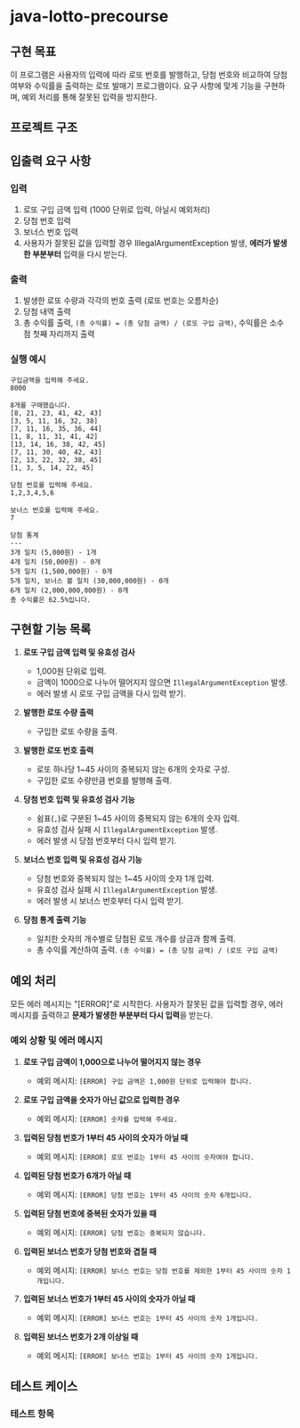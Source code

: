 # java-lotto-precourse

## 구현 목표
이 프로그램은 사용자의 입력에 따라 로또 번호를 발행하고, 당첨 번호와 비교하여 당첨 여부와 수익률을 출력하는 로또 발매기 프로그램이다. 요구 사항에 맞게 기능을 구현하며, 예외 처리를 통해 잘못된 입력을 방지한다.


## 프로젝트 구조


## 입출력 요구 사항

### 입력
1. 로또 구입 금액 입력 (1000 단위로 입력, 아닐시 예외처리)
2. 당첨 번호 입력
3. 보너스 번호 입력
4. 사용자가 잘못된 값을 입력할 경우 IllegalArgumentException 발생, **에러가 발생한 부분부터** 입력을 다시 받는다.

### 출력
1. 발생한 로또 수량과 각각의 번호 출력 (로또 번호는 오름차순)
2. 당첨 내역 출력
3. 총 수익률 출력, `(총 수익률) = (총 당첨 금액) / (로또 구입 금액)`, 수익률은 소수점 첫째 자리까지 출력

### 실행 예시
```
구입금액을 입력해 주세요.
8000

8개를 구매했습니다.
[8, 21, 23, 41, 42, 43] 
[3, 5, 11, 16, 32, 38] 
[7, 11, 16, 35, 36, 44] 
[1, 8, 11, 31, 41, 42] 
[13, 14, 16, 38, 42, 45] 
[7, 11, 30, 40, 42, 43] 
[2, 13, 22, 32, 38, 45] 
[1, 3, 5, 14, 22, 45]

당첨 번호를 입력해 주세요.
1,2,3,4,5,6

보너스 번호를 입력해 주세요.
7

당첨 통계
---
3개 일치 (5,000원) - 1개
4개 일치 (50,000원) - 0개
5개 일치 (1,500,000원) - 0개
5개 일치, 보너스 볼 일치 (30,000,000원) - 0개
6개 일치 (2,000,000,000원) - 0개
총 수익률은 62.5%입니다.
```

## 구현할 기능 목록
1. **로또 구입 금액 입력 및 유효성 검사**
    - 1,000원 단위로 입력. 
    - 금액이 1000으로 나누어 떨어지지 않으면 `IllegalArgumentException` 발생.
    - 에러 발생 시 로또 구입 금액을 다시 입력 받기.
    
2. **발행한 로또 수량 출력**
    - 구입한 로또 수량을 출력.

3. **발행한 로또 번호 출력**
    - 로또 하나당 1~45 사이의 중복되지 않는 6개의 숫자로 구성.
    - 구입한 로또 수량만큼 번호를 발행해 출력.

4. **당첨 번호 입력 및 유효성 검사 기능** 
    - 쉼표(`,`)로 구분된 1~45 사이의 중복되지 않는 6개의 숫자 입력.
    - 유효성 검사 실패 시 `IllegalArgumentException` 발생.
    - 에러 발생 시 당첨 번호부터 다시 입력 받기.

    
5. **보너스 번호 입력 및 유효성 검사 기능**
    - 당첨 번호와 중복되지 않는 1~45 사이의 숫자 1개 입력.
    - 유효성 검사 실패 시 `IllegalArgumentException` 발생.
    - 에러 발생 시 보너스 번호부터 다시 입력 받기.

6. **당첨 통계 출력 기능**
    - 일치한 숫자의 개수별로 당첨된 로또 개수를 상금과 함께 출력.
    - 총 수익률 계산하여 출력. `(총 수익률) = (총 당첨 금액) / (로또 구입 금액)`

## 예외 처리
모든 에러 메시지는 "[ERROR]"로 시작한다.
사용자가 잘못된 값을 입력할 경우, 에러 메시지를 출력하고 **문제가 발생한 부분부터 다시 입력**을 받는다.

### 예외 상황 및 에러 메시지

1. **로또 구입 금액이 1,000으로 나누어 떨어지지 않는 경우**
    - 예외 메시지: `[ERROR] 구입 금액은 1,000원 단위로 입력해야 합니다.`

2. **로또 구입 금액을 숫자가 아닌 값으로 입력한 경우**
    - 예외 메시지: `[ERROR] 숫자를 입력해 주세요.`

3. **입력된 당첨 번호가 1부터 45 사이의 숫자가 아닐 때**
    - 예외 메시지: `[ERROR] 로또 번호는 1부터 45 사이의 숫자여야 합니다.`

4. **입력된 당첨 번호가 6개가 아닐 때**
    - 예외 메시지: `[ERROR] 당첨 번호는 1부터 45 사이의 숫자 6개입니다.`

5. **입력된 당첨 번호에 중복된 숫자가 있을 때**
    - 예외 메시지: `[ERROR] 당첨 번호는 중복되지 않습니다.`

6. **입력된 보너스 번호가 당첨 번호와 겹칠 때**
    - 예외 메시지: `[ERROR] 보너스 번호는 당첨 번호를 제외한 1부터 45 사이의 숫자 1개입니다.`

7. **입력된 보너스 번호가 1부터 45 사이의 숫자가 아닐 때**
    - 예외 메시지: `[ERROR] 보너스 번호는 1부터 45 사이의 숫자 1개입니다.`

8. **입력된 보너스 번호가 2개 이상일 때**
    - 예외 메시지: `[ERROR] 보너스 번호는 1부터 45 사이의 숫자 1개입니다.`

## 테스트 케이스

### 테스트 항목


